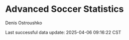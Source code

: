 # Advanced Soccer Statistics
Denis Ostroushko

<!-- gfm -->

Last successful data update: 2025-04-06 09:16:22 CST
